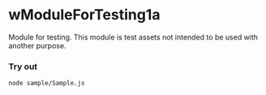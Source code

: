 # wModuleForTesting1a

Module for testing. This module is test assets not intended to be used with another purpose.

### Try out
```
node sample/Sample.js
```
